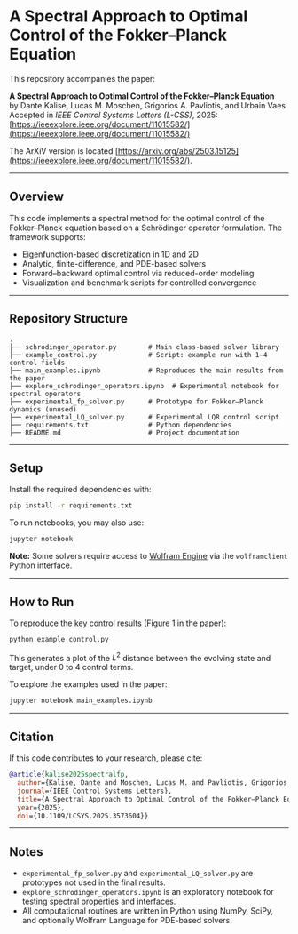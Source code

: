 
# A Spectral Approach to Optimal Control of the Fokker–Planck Equation

This repository accompanies the paper:

**A Spectral Approach to Optimal Control of the Fokker–Planck Equation**  
by Dante Kalise, Lucas M. Moschen, Grigorios A. Pavliotis, and Urbain Vaes  
Accepted in *IEEE Control Systems Letters (L-CSS)*, 2025: [https://ieeexplore.ieee.org/document/11015582/](https://ieeexplore.ieee.org/document/11015582/)

The ArXiV version is located [https://arxiv.org/abs/2503.15125](https://ieeexplore.ieee.org/document/11015582/).

---

## Overview

This code implements a spectral method for the optimal control of the Fokker–Planck equation based on a Schrödinger operator formulation. 
The framework supports:
- Eigenfunction-based discretization in 1D and 2D
- Analytic, finite-difference, and PDE-based solvers
- Forward–backward optimal control via reduced-order modeling
- Visualization and benchmark scripts for controlled convergence

---

## Repository Structure

```text
.
├── schrodinger_operator.py        # Main class-based solver library
├── example_control.py             # Script: example run with 1–4 control fields
├── main_examples.ipynb            # Reproduces the main results from the paper
├── explore_schrodinger_operators.ipynb  # Experimental notebook for spectral operators
├── experimental_fp_solver.py      # Prototype for Fokker–Planck dynamics (unused)
├── experimental_LQ_solver.py      # Experimental LQR control script
├── requirements.txt               # Python dependencies
├── README.md                      # Project documentation
```

---

## Setup

Install the required dependencies with:

```bash
pip install -r requirements.txt
```

To run notebooks, you may also use:

```bash
jupyter notebook
```

**Note:** Some solvers require access to [Wolfram Engine](https://www.wolfram.com/engine/) via the `wolframclient` Python interface.

---

## How to Run

To reproduce the key control results (Figure 1 in the paper):

```bash
python example_control.py
```

This generates a plot of the $L^2$ distance between the evolving state and target, under 0 to 4 control terms.

To explore the examples used in the paper:

```bash
jupyter notebook main_examples.ipynb
```

---

## Citation

If this code contributes to your research, please cite:

```bibtex
@article{kalise2025spectralfp,
  author={Kalise, Dante and Moschen, Lucas M. and Pavliotis, Grigorios A. and Vaes, Urbain},
  journal={IEEE Control Systems Letters}, 
  title={A Spectral Approach to Optimal Control of the Fokker–Planck Equation}, 
  year={2025},
  doi={10.1109/LCSYS.2025.3573604}}
```

---

## Notes

- `experimental_fp_solver.py` and `experimental_LQ_solver.py` are prototypes not used in the final results.
- `explore_schrodinger_operators.ipynb` is an exploratory notebook for testing spectral properties and interfaces.
- All computational routines are written in Python using NumPy, SciPy, and optionally Wolfram Language for PDE-based solvers.

